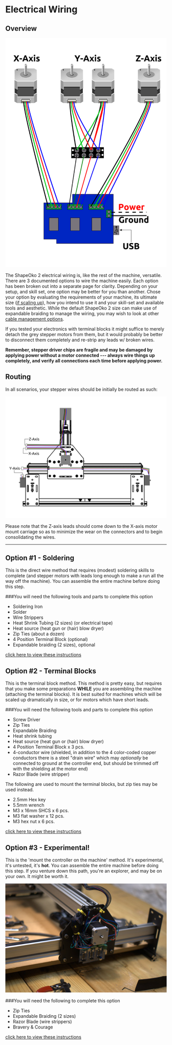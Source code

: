 # Electrical Wiring

## Overview

![schematic](sketches/electronics_layout.svg)

The ShapeOko 2 electrical wiring is, like the rest of the machine, versatile. There are 3 documented options to wire the machine easily. Each option has been broken out into a separate page for clarity. Depending on your setup, and skill set, one option may be better for you than another. Chose your option by evaluating the requirements of your machine, its ultimate size ([if scaling up](http://www.shapeoko.com/wiki/index.php/Scaling_Up)), how you intend to use it and your skill-set and available tools and aesthetic. While the default ShapeOko 2 size can make use of expandable braiding to manage the wiring, you may wish to look at other [cable management options](http://www.shapeoko.com/wiki/index.php/Cable_Management).

If you tested your electronics with terminal blocks it might suffice to merely detach the grey stepper motors from them, but it would probably be better to disconnect them completely and re-strip any leads w/ broken wires.

**Remember, stepper driver chips are fragile and may be damaged by applying power without a motor connected --- always wire things up completely, and verify all connections each time before applying power.**

## Routing

In all scenarios, your stepper wires should be initially be routed as such:

![wire facing up](wiring/wiring_routing_overview.svg)

Please note that the Z-axis leads should come down to the X-axis motor mount carriage so as to minimize the wear on the connectors and to begin consolidating the wires.

---

## Option #1 - Soldering
This is the direct wire method that requires (modest) soldering skills to complete (and stepper motors with leads long enough to make a run all the way off the machine). You can assemble the entire machine before doing this step.

###You will need the following tools and parts to complete this option

* Soldering Iron
* Solder
* Wire Strippers
* Heat Shrink Tubing (2 sizes) (or electrical tape)
* Heat source (heat gun or (hair) blow dryer)
* Zip Ties (about a dozen)
* 4 Position Terminal Block (optional)
* Expandable braiding (2 sizes), optional

[click here to view these instructions](wiring_1.html)


## Option #2 - Terminal Blocks

This is the terminal block method. This method is pretty easy, but requires that you make some preparations **WHILE** you are assembling the machine (attaching the terminal blocks). It is best suited for machines which will be scaled up dramatically in size, or for motors which have short leads.

###You will need the following tools and parts to complete this option

* Screw Driver
* Zip Ties
* Expandable Braiding
* Heat shrink tubing
* Heat source (heat gun or (hair) blow dryer)
* 4 Position Terminal Block x 3 pcs.
* 4-conductor wire (shielded, in addition to the 4 color-coded copper conductors there is a steel "drain wire" which may _optionally_ be connected to ground at the controller end, but should be trimmed off with the shielding at the motor end)
* Razor Blade (wire stripper)

The following are used to mount the terminal blocks, but zip ties may be used instead.

* 2.5mm Hex key
* 5.5mm wrench
* M3 x 16mm SHCS x 6 pcs.
* M3 flat washer x 12 pcs.
* M3 hex nut x 6 pcs.

[click here to view these instructions](wiring_2.html)

## Option #3 - Experimental!

This is the 'mount the controller on the machine' method. It's experimental, it's untested, it's **hot**. You can assemble the entire machine before doing this step. If you venture down this path, you're an explorer, and may be on your own. It might be worth it.

![mtcotm](wiring/68-so_wiring-067.jpg)

###You will need the following to complete this option

* Zip Ties
* Expandable Braiding (2 sizes)
* Razor Blade (wire strippers)
* Bravery & Courage

[click here to view these instructions](wiring_3.html)
